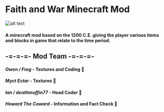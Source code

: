 # **Faith and War Minecraft Mod** 
![alt text](https://cdn.discordapp.com/attachments/475727393450098690/507612254850514955/Logo_1.png "Mod Logo")


#### A minecraft mod based on the 1200 C.E. giving the player various items and blocks in game that relate to the time period.

## -=-=-=- Mod Team -=-=-=-
#### *Owen / Frog* - Textures and Coding :blue_heart:
#### *Myct Ectar* - Textures :green_heart:	
#### *Ian / deathmuffin77* - Head Coder :purple_heart:	
#### *Howard The Coward* - Information and Fact Check :yellow_heart:	


